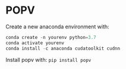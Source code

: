 # POPV

Create a new anaconda environment with:
```python
conda create -n yourenv python=3.7
conda activate yourenv
conda install -c anaconda cudatoolkit cudnn
```
Install popv with:
`pip install popv`
